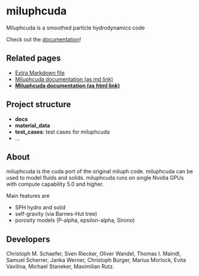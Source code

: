 # miluphcuda

Miluphcuda is a smoothed particle hydrodynamics code

Check out the [documentation](https://michaelst98.github.io/miluphcuda/index.html)!


## Related pages

* [Extra Markdown file](ExtraMarkdown.md)
* [Miluphcuda documentation (as md link)](miluphcuda_documentation.pdf)
* <a href="miluphcuda_documentation.pdf" target="_blank"><b>Miluphcuda documentation (as html link)</b></a>

## Project structure

* **docs** 
* **material_data**
* **test_cases**: test cases for miluphcuda
* ...

## About

miluphcuda is the cuda port of the original miluph code.
miluphcuda can be used to model fluids and solids. 
miluphcuda runs on single Nvidia GPUs with compute capability 5.0 and higher.


Main features are

* SPH hydro and solid
* self-gravity (via Barnes-Hut tree)
* porosity models (P-alpha, epsilon-alpha, Sirono)



## Developers

Christoph M. Schaefer,
Sven Riecker,
Oliver Wandel,
Thomas I. Maindl,
Samuel Scherrer,
Janka Werner,
Christoph Burger,
Marius Morlock,
Evita Vavilina,
Michael Staneker,
Maximilian Rutz.


